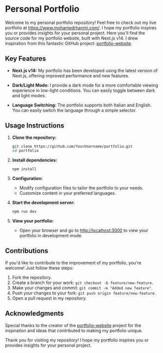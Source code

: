 # Personal Portfolio

Welcome to my personal portfolio repository! Feel free to check out my live portfolio at https://www.mohamedrhanmi.com/. I hope my portfolio inspires you or provides insights for your personal project.
Here you'll find the source code for my portfolio website, built with Next.js v14. I drew inspiration from this fantastic GitHub project: [portfolio-website](https://github.com/ByteGrad/portfolio-website).

## Key Features

- **Next.js v14:** My portfolio has been developed using the latest version of Next.js, offering improved performance and new features.

- **Dark/Light Mode:** I provide a dark mode for a more comfortable viewing experience in low-light conditions. You can easily toggle between dark and light modes.

- **Language Switching:** The portfolio supports both Italian and English. You can easily switch the language through a simple selector.

## Usage Instructions

1. **Clone the repository:**

   ```bash
   git clone https://github.com/YourUsername/portfolio.git
   cd portfolio
   ```

2. **Install dependencies:**

   ```bash
   npm install
   ```

3. **Configuration:**

   - Modify configuration files to tailor the portfolio to your needs.
   - Customize content in your preferred languages.

4. **Start the development server:**

   ```bash
   npm run dev
   ```

5. **View your portfolio:**
   - Open your browser and go to [http://localhost:3000](http://localhost:3000) to view your portfolio in development mode.

## Contributions

If you'd like to contribute to the improvement of my portfolio, you're welcome! Just follow these steps:

1. Fork the repository.
2. Create a branch for your work: `git checkout -b feature/new-feature`.
3. Make your changes and commit: `git commit -m "Added new feature"`.
4. Push your changes to your fork: `git push origin feature/new-feature`.
5. Open a pull request in my repository.

## Acknowledgments

Special thanks to the creator of the [portfolio-website](https://github.com/ByteGrad/portfolio-website) project for the inspiration and ideas that contributed to making my portfolio unique.

Thank you for visiting my repository! I hope my portfolio inspires you or provides insights for your personal project.
